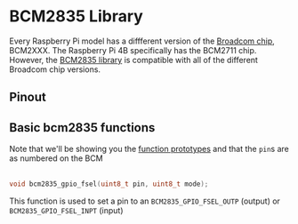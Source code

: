 # BCM2835 Library
Every Raspberry Pi model has a diffferent version of the [Broadcom chip](https://www.raspberrypi.com/documentation/computers/processors.html), 
BCM2XXX. The Raspberry Pi 4B specifically has the BCM2711 chip. However, the [BCM2835 library](https://www.airspayce.com/mikem/bcm2835/) 
is compatible with all of the different Broadcom chip versions.

## Pinout
<div align="center>
  img<src=../.assets/reference/pinout-corrected-1024x605.jpg width="600" />
</div>

## Basic bcm2835 functions
Note that we'll be showing you the [function prototypes](https://cplusplus.com/articles/yAqpX9L8/) and that the `pin`s are as numbered on the BCM<br><br>

```C++
void bcm2835_gpio_fsel(uint8_t pin, uint8_t mode);
```
This function is used to set a pin to an `BCM2835_GPIO_FSEL_OUTP` (output) or `BCM2835_GPIO_FSEL_INPT` (input) 

